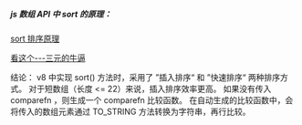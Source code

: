 ##### js 数组 API 中 sort 的原理：
[sort 排序原理](https://juejin.cn/post/6977983566256799781)

[看这个---三元的牛逼](https://juejin.cn/post/6844903986479251464#heading-33)

结论： 
v8 中实现 sort() 方法时，采用了 ”插入排序“ 和 ”快速排序“ 两种排序方式。
对于短数组（长度 <= 22）来说，插入排序效率更高。
如果没有传入 comparefn ，则生成一个 comparefn 比较函数。
在自动生成的比较函数中，会将传入的数组元素通过 TO_STRING 方法转换为字符串，再行比较。